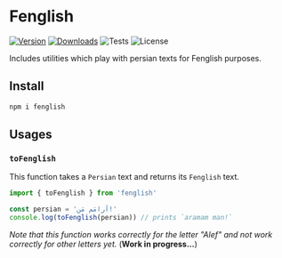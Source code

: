 # Fenglish
<a href="https://www.npmjs.com/package/fenglish"><img src="https://img.shields.io/npm/v/fenglish?label=version" alt="Version"></a>
<a href="https://www.npmjs.com/package/fenglish?minimal=true"><img src="https://img.shields.io/npm/dt/fenglish" alt="Downloads"></a>
<img src="https://img.shields.io/github/workflow/status/kadsin/fenglish/Test?label=tests" alt="Tests">
<img src="https://img.shields.io/github/license/kadsin/fenglish" alt="License">

Includes utilities which play with persian texts for Fenglish purposes.

## Install

```bash
npm i fenglish
```

## Usages

### `toFenglish`

This function takes a `Persian` text and returns its `Fenglish` text.

```js
import { toFenglish } from 'fenglish'

const persian = 'آرامَم مَن!'
console.log(toFenglish(persian)) // prints `aramam man!`
```

_Note that this function works correctly for the letter "Alef" and not work correctly for other letters yet._ (**Work in progress...**)

